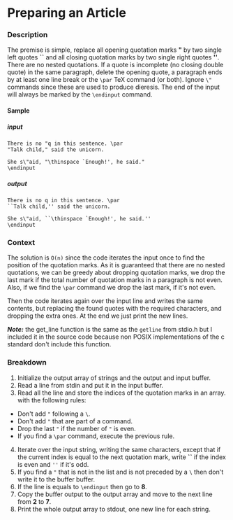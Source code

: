 # Preparing an Article

### Description
The premise is simple, replace all opening quotation marks **"** by two single
left quotes **&#96;&#96;** and all closing quotation marks by two single right quotes **''**.
There are no nested quotations. If a quote is incomplete (no closing double quote)
in the same paragraph, delete the opening quote, a paragraph ends by at least
one line break or the `\par` TeX command (or both). Ignore `\"` commands since
these are used to produce dieresis.
The end of the input will always be marked by the `\endinput` command.

#### Sample
##### input
```
There is no "q in this sentence. \par
"Talk child," said the unicorn.

She s\"aid, "\thinspace `Enough!', he said."
\endinput
```

##### output
```
There is no q in this sentence. \par
``Talk child,'' said the unicorn.

She s\"aid, ``\thinspace `Enough!', he said.''
\endinput
```

### Context
The solution is `O(n)` since the code iterates the input once to find the
position of the quotation marks. As it is guaranteed that there are no nested
quotations, we can be greedy about dropping quotation marks, we drop the last
mark if the total number of quotation marks in a paragraph is not even. Also, if
we find the `\par` command we drop the last mark, if it's not even.

Then the code iterates again over the input line and writes the same contents,
but replacing the found quotes with the required characters, and dropping the
extra ones. At the end we just print the new lines.

***Note:*** the get_line function is the same as the `getline` from stdio.h but I
included it in the source code because non POSIX implementations of the c standard
don't include this function.

### Breakdown
1. Initialize the output array of strings and the output and input buffer.
2. Read a line from stdin and put it in the input buffer.
3. Read all the line and store the indices of the quotation marks in an array. with the following rules:
  - Don't add `"` following a `\`.
  - Don't add `"` that are part of a command.
  - Drop the last `"` if the number of `"` is even.
  - If you find a `\par` command, execute the previous rule.
4. Iterate over the input string, writing the same characters, except that if the current index is equal to the next quotation mark, write **&#96;&#96;** if the index is even and `''` if it's odd.
5. If you find a `"` that is not in the list and is not preceded by a `\` then don't write it to the buffer buffer.
6. If the line is equals to `\endinput` then go to **8**.
7. Copy the buffer output to the output array and move to the next line from **2** to **7**.
8. Print the whole output array to stdout, one new line for each string.
